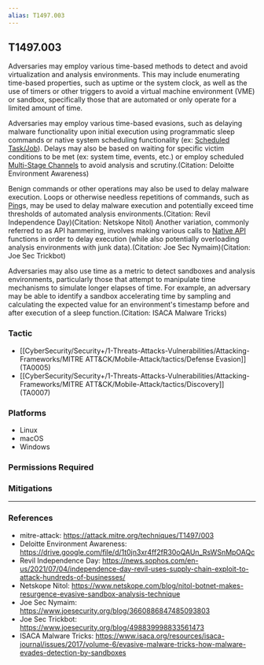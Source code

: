 ```yaml
---
alias: T1497.003
---
```


## T1497.003

Adversaries may employ various time-based methods to detect and avoid virtualization and analysis environments. This may include enumerating time-based properties, such as uptime or the system clock, as well as the use of timers or other triggers to avoid a virtual machine environment (VME) or sandbox, specifically those that are automated or only operate for a limited amount of time.

Adversaries may employ various time-based evasions, such as delaying malware functionality upon initial execution using programmatic sleep commands or native system scheduling functionality (ex: [Scheduled Task/Job](https://attack.mitre.org/techniques/T1053)). Delays may also be based on waiting for specific victim conditions to be met (ex: system time, events, etc.) or employ scheduled [Multi-Stage Channels](https://attack.mitre.org/techniques/T1104) to avoid analysis and scrutiny.(Citation: Deloitte Environment Awareness)

Benign commands or other operations may also be used to delay malware execution. Loops or otherwise needless repetitions of commands, such as [Ping](https://attack.mitre.org/software/S0097)s, may be used to delay malware execution and potentially exceed time thresholds of automated analysis environments.(Citation: Revil Independence Day)(Citation: Netskope Nitol) Another variation, commonly referred to as API hammering, involves making various calls to [Native API](https://attack.mitre.org/techniques/T1106) functions in order to delay execution (while also potentially overloading analysis environments with junk data).(Citation: Joe Sec Nymaim)(Citation: Joe Sec Trickbot)

Adversaries may also use time as a metric to detect sandboxes and analysis environments, particularly those that attempt to manipulate time mechanisms to simulate longer elapses of time. For example, an adversary may be able to identify a sandbox accelerating time by sampling and calculating the expected value for an environment's timestamp before and after execution of a sleep function.(Citation: ISACA Malware Tricks)


### Tactic
- [[CyberSecurity/Security+/1-Threats-Attacks-Vulnerabilities/Attacking-Frameworks/MITRE ATT&CK/Mobile-Attack/tactics/Defense Evasion]] (TA0005)
- [[CyberSecurity/Security+/1-Threats-Attacks-Vulnerabilities/Attacking-Frameworks/MITRE ATT&CK/Mobile-Attack/tactics/Discovery]] (TA0007)

### Platforms
- Linux
- macOS
- Windows

### Permissions Required

### Mitigations


---
### References

- mitre-attack: https://attack.mitre.org/techniques/T1497/003
- Deloitte Environment Awareness: https://drive.google.com/file/d/1t0jn3xr4ff2fR30oQAUn_RsWSnMpOAQc
- Revil Independence Day: https://news.sophos.com/en-us/2021/07/04/independence-day-revil-uses-supply-chain-exploit-to-attack-hundreds-of-businesses/
- Netskope Nitol: https://www.netskope.com/blog/nitol-botnet-makes-resurgence-evasive-sandbox-analysis-technique
- Joe Sec Nymaim: https://www.joesecurity.org/blog/3660886847485093803
- Joe Sec Trickbot: https://www.joesecurity.org/blog/498839998833561473
- ISACA Malware Tricks: https://www.isaca.org/resources/isaca-journal/issues/2017/volume-6/evasive-malware-tricks-how-malware-evades-detection-by-sandboxes
